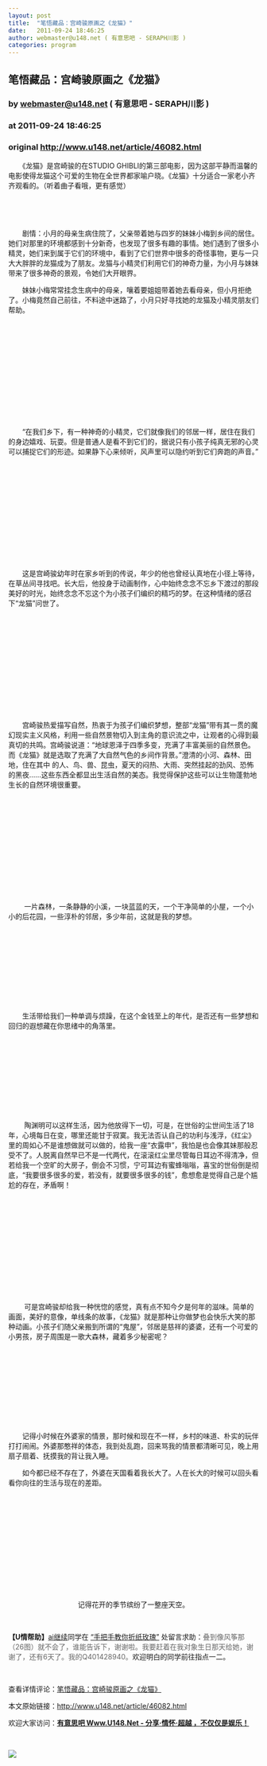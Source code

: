 ```yaml
---
layout: post
title:  "笔悟藏品：宫崎骏原画之《龙猫》"
date:   2011-09-24 18:46:25
author: webmaster@u148.net ( 有意思吧 - SERAPH川影 )
categories: program
---
```


## 笔悟藏品：宫崎骏原画之《龙猫》
### by webmaster@u148.net ( 有意思吧 - SERAPH川影 )
### at 2011-09-24 18:46:25
### original <http://www.u148.net/article/46082.html>

<p>　　《龙猫》是宫崎骏的在STUDIO GHIBLI的第三部电影，因为这部平静而温馨的电影使得龙猫这个可爱的生物在全世界都家喻户晓。《龙猫》十分适合一家老小齐齐观看的。（听着曲子看哦，更有感觉）</p>
<p> </p>
<p align="center">
<p> </p>
<p>　　剧情：小月的母亲生病住院了，父亲带着她与四岁的妹妹小梅到乡间的居住。她们对那里的环境都感到十分新奇，也发现了很多有趣的事情。她们遇到了很多小精灵，她们来到属于它们的环境中，看到了它们世界中很多的奇怪事物，更与一只大大胖胖的龙猫成为了朋友。龙猫与小精灵们利用它们的神奇力量，为小月与妹妹带来了很多神奇的景观，令她们大开眼界。</p>
<p>　　妹妹小梅常常挂念生病中的母亲，嚷着要姐姐带着她去看母亲，但小月拒绝了。小梅竟然自己前往，不料途中迷路了，小月只好寻找她的龙猫及小精灵朋友们帮助。</p>
<p> </p>
<p align="center"><img title="笔悟藏品：宫崎骏原画之《龙猫》" alt="" src="http://file3.u148.net/2011/9/images/My_Neighbor_Totoro/53799180201109191515013341071047625_034.jpg" border="0"></p>
<p> </p>
<p align="center"><img title="笔悟藏品：宫崎骏原画之《龙猫》" alt="" src="http://file3.u148.net/2011/9/images/My_Neighbor_Totoro/53799180201109191515013341071047625_000.jpg" border="0"></p>
<p> </p>
<p align="center"><img title="笔悟藏品：宫崎骏原画之《龙猫》" alt="" src="http://file3.u148.net/2011/9/images/My_Neighbor_Totoro/53799180201109191515013341071047625_007.jpg" border="0"></p>
<p> </p>
<p align="center"><img title="笔悟藏品：宫崎骏原画之《龙猫》" alt="" src="http://file3.u148.net/2011/9/images/My_Neighbor_Totoro/53799180201109191515013341071047625_032.jpg" border="0"></p>
<p> </p>
<p>　　“在我们乡下，有一种神奇的小精灵，它们就像我们的邻居一样，居住在我们的身边嬉戏、玩耍。但是普通人是看不到它们的，据说只有小孩子纯真无邪的心灵可以捕捉它们的形迹。如果静下心来倾听，风声里可以隐约听到它们奔跑的声音。”</p>
<p> </p>
<p align="center"><img title="笔悟藏品：宫崎骏原画之《龙猫》" alt="" src="http://file3.u148.net/2011/9/images/My_Neighbor_Totoro/53799180201109191515013341071047625_016.jpg" border="0"></p>
<p> </p>
<p align="center"><img title="笔悟藏品：宫崎骏原画之《龙猫》" alt="" src="http://file3.u148.net/2011/9/images/My_Neighbor_Totoro/53799180201109191515013341071047625_011.jpg" border="0"></p>
<p> </p>
<p align="center"><img title="笔悟藏品：宫崎骏原画之《龙猫》" alt="" src="http://file3.u148.net/2011/9/images/My_Neighbor_Totoro/53799180201109191515013341071047625_033.jpg" border="0"></p>
<p> </p>
<p align="center"><img title="笔悟藏品：宫崎骏原画之《龙猫》" alt="" src="http://file3.u148.net/2011/9/images/My_Neighbor_Totoro/53799180201109191515013341071047625_031.jpg" border="0"></p>
<p> </p>
<p>　　这是宫崎骏幼年时在家乡听到的传说，年少的他也曾经认真地在小径上等待，在草丛间寻找吧。长大后，他投身于动画制作，心中始终念念不忘乡下渡过的那段美好的时光，始终念念不忘这个为小孩子们编织的精巧的梦。在这种情绪的感召下“龙猫”问世了。</p>
<p> </p>
<p align="center"><img title="笔悟藏品：宫崎骏原画之《龙猫》" alt="" src="http://file3.u148.net/2011/9/images/My_Neighbor_Totoro/53799180201109191515013341071047625_010.jpg" border="0"></p>
<p> </p>
<p align="center"><img title="笔悟藏品：宫崎骏原画之《龙猫》" alt="" src="http://file3.u148.net/2011/9/images/My_Neighbor_Totoro/53799180201109191515013341071047625_004.jpg" border="0"></p>
<p> </p>
<p align="center"><img title="笔悟藏品：宫崎骏原画之《龙猫》" alt="" src="http://file3.u148.net/2011/9/images/My_Neighbor_Totoro/53799180201109191515013341071047625_029.jpg" border="0"></p>
<p> </p>
<p align="center"><img title="笔悟藏品：宫崎骏原画之《龙猫》" alt="" src="http://file3.u148.net/2011/9/images/My_Neighbor_Totoro/53799180201109191515013341071047625_028.jpg" border="0"></p>
<p> </p>
<p>　　宫崎骏热爱描写自然，热衷于为孩子们编织梦想，整部“龙猫”带有其一贯的魔幻现实主义风格，利用一些自然景物切入到主角的意识流之中，让观者的心得到最真切的共鸣。宫崎骏说道：“地球恩泽于四季多变，充满了丰富美丽的自然景色。而《龙猫》就是选取了充满了大自然气色的乡间作背景。”澄清的小河、森林、田地，住在其中 的人、鸟、兽、昆虫，夏天的闷热、大雨、突然挂起的劲风、恐怖的黑夜……这些东西全都显出生活自然的美态。我觉得保护这些可以让生物蓬勃地生长的自然环境很重要。</p>
<p> </p>
<p align="center"><img title="笔悟藏品：宫崎骏原画之《龙猫》" alt="" src="http://file3.u148.net/2011/9/images/My_Neighbor_Totoro/53799180201109191515013341071047625_027.jpg" border="0"></p>
<p> </p>
<p align="center"><img title="笔悟藏品：宫崎骏原画之《龙猫》" alt="" src="http://file3.u148.net/2011/9/images/My_Neighbor_Totoro/53799180201109191515013341071047625_026.jpg" border="0"></p>
<p> </p>
<p align="center"><img title="笔悟藏品：宫崎骏原画之《龙猫》" alt="" src="http://file3.u148.net/2011/9/images/My_Neighbor_Totoro/53799180201109191515013341071047625_017.jpg" border="0"></p>
<p> </p>
<p align="center"><img title="笔悟藏品：宫崎骏原画之《龙猫》" alt="" src="http://file3.u148.net/2011/9/images/My_Neighbor_Totoro/53799180201109191515013341071047625_005.jpg" border="0"></p>
<p> </p>
<p>　　 一片森林，一条静静的小溪，一块蓝蓝的天，一个干净简单的小屋，一个小小的后花园，一些淳朴的邻居，多少年前，这就是我的梦想。</p>
<p> </p>
<p align="center"><img title="笔悟藏品：宫崎骏原画之《龙猫》" alt="" src="http://file3.u148.net/2011/9/images/My_Neighbor_Totoro/53799180201109191515013341071047625_025.jpg" border="0"></p>
<p> </p>
<p align="center"><img title="笔悟藏品：宫崎骏原画之《龙猫》" alt="" src="http://file3.u148.net/2011/9/images/My_Neighbor_Totoro/53799180201109191515013341071047625_024.jpg" border="0"></p>
<p> </p>
<p align="center"><img title="笔悟藏品：宫崎骏原画之《龙猫》" alt="" src="http://file3.u148.net/2011/9/images/My_Neighbor_Totoro/53799180201109191515013341071047625_023.jpg" border="0"></p>
<p> </p>
<p>　　生活带给我们一种单调与烦躁，在这个金钱至上的年代，是否还有一些梦想和回归的遐想藏在你思绪中的角落里。</p>
<p> </p>
<p align="center"><img title="笔悟藏品：宫崎骏原画之《龙猫》" alt="" src="http://file3.u148.net/2011/9/images/My_Neighbor_Totoro/53799180201109191515013341071047625_022.jpg" border="0"></p>
<p> </p>
<p align="center"><img title="笔悟藏品：宫崎骏原画之《龙猫》" alt="" src="http://file3.u148.net/2011/9/images/My_Neighbor_Totoro/53799180201109191515013341071047625_009.jpg" border="0"></p>
<p> </p>
<p align="center"><img title="笔悟藏品：宫崎骏原画之《龙猫》" alt="" src="http://file3.u148.net/2011/9/images/My_Neighbor_Totoro/53799180201109191515013341071047625_021.jpg" border="0"></p>
<p> </p>
<p>　　 陶渊明可以这样生活，因为他放得下一切，可是，在世俗的尘世间生活了18年，心境每日在变，哪里还能甘于寂寞。我无法否认自己的功利与浅浮，《红尘》里的周如心不是谁想做就可以做的，给我一座“衣露申”，我怕是也会像其妹那般忍受不了。人脱离自然早已不是一代两代，在滚滚红尘里尽管每日耳边不得清净，但若给我一个空旷的大房子，倒会不习惯，宁可耳边有蜜蜂嗡嗡，喜宝的世俗倒是彻底，“我要很多很多的爱，若没有，就要很多很多的钱”，愈想愈是觉得自己是个尴尬的存在，矛盾啊！</p>
<p> </p>
<p align="center"><img title="笔悟藏品：宫崎骏原画之《龙猫》" alt="" src="http://file3.u148.net/2011/9/images/My_Neighbor_Totoro/53799180201109191515013341071047625_020.jpg" border="0"></p>
<p> </p>
<p align="center"><img title="笔悟藏品：宫崎骏原画之《龙猫》" alt="" src="http://file3.u148.net/2011/9/images/My_Neighbor_Totoro/53799180201109191515013341071047625_019.jpg" border="0"></p>
<p> </p>
<p align="center"><img title="笔悟藏品：宫崎骏原画之《龙猫》" alt="" src="http://file3.u148.net/2011/9/images/My_Neighbor_Totoro/53799180201109191515013341071047625_018.jpg" border="0"></p>
<p> </p>
<p align="center"><img title="笔悟藏品：宫崎骏原画之《龙猫》" alt="" src="http://file3.u148.net/2011/9/images/My_Neighbor_Totoro/53799180201109191515013341071047625_008.jpg" border="0"></p>
<p> </p>
<p>　　 可是宫崎骏却给我一种恍惚的感觉，真有点不知今夕是何年的滋味。简单的画面，美好的意像，单线条的故事，《龙猫》就是那种让你做梦也会快乐大笑的那种动画。小孩子们随父亲搬到所谓的“鬼屋”，邻居是慈祥的婆婆，还有一个可爱的小男孩，房子周围是一歌大森林，藏着多少秘密呢？</p>
<p> </p>
<p align="center"><img title="笔悟藏品：宫崎骏原画之《龙猫》" alt="" src="http://file3.u148.net/2011/9/images/My_Neighbor_Totoro/53799180201109191515013341071047625_015.jpg" border="0"></p>
<p> </p>
<p align="center"><img title="笔悟藏品：宫崎骏原画之《龙猫》" alt="" src="http://file3.u148.net/2011/9/images/My_Neighbor_Totoro/53799180201109191515013341071047625_014.jpg" border="0"></p>
<p> </p>
<p align="center"><img title="笔悟藏品：宫崎骏原画之《龙猫》" alt="" src="http://file3.u148.net/2011/9/images/My_Neighbor_Totoro/53799180201109191515013341071047625_013.jpg" border="0"></p>
<p> </p>
<p>　　记得小时候在外婆家的情景，那时候和现在不一样，乡村的味道、朴实的玩伴打打闹闹。外婆那憨祥的体态，我到处乱跑，回来骂我的情景都清晰可见，晚上用扇子扇着、抚摸我的背让我入睡。</p>
<p>　　如今都已经不存在了，外婆在天国看着我长大了。人在长大的时候可以回头看看你向往的生活与现在的差距。</p>
<p> </p>
<p align="center"><img title="笔悟藏品：宫崎骏原画之《龙猫》" alt="" src="http://file3.u148.net/2011/9/images/My_Neighbor_Totoro/53799180201109191515013341071047625_012.jpg" border="0"></p>
<p> </p>
<p align="center"><img title="笔悟藏品：宫崎骏原画之《龙猫》" alt="" src="http://file3.u148.net/2011/9/images/My_Neighbor_Totoro/53799180201109191515013341071047625_006.jpg" border="0"></p>
<p> </p>
<p align="center"><img title="笔悟藏品：宫崎骏原画之《龙猫》" alt="" src="http://file3.u148.net/2011/9/images/My_Neighbor_Totoro/53799180201109191515013341071047625_001.jpg" border="0"></p>
<p> </p>
<p align="center"><img title="笔悟藏品：宫崎骏原画之《龙猫》" alt="" src="http://file3.u148.net/2011/9/images/My_Neighbor_Totoro/53799180201109191515013341071047625_003.jpg" border="0"></p>
<p> </p>
<p align="center">记得花开的季节缤纷了一整座天空。</p>
<p align="center"> </p>
<p style="text-align:left"><span style="font-weight:bold">【U情帮助】</span><a href="http://www.u148.net/u/159704">ai继续</a>同学在 <a href="http://www.u148.net/article/1048.html">“手把手教你折纸玫瑰”</a> 处留言求助：<span style="color:#666666">叠到像风筝那（26图）就不会了，谁能告诉下，谢谢啦。我要赶着在我对象生日那天给她，谢谢了，还有6天了。我的Q401428940</span><span style="color:#666666">。</span>欢迎明白的同学前往指点一二。</p><p> </p><p>查看详情评论：<a href="http://www.u148.net/article/46082.html">笔悟藏品：宫崎骏原画之《龙猫》</a></p><p>本文原始链接：<a href="http://www.u148.net/article/46082.html">http://www.u148.net/article/46082.html</a></p><p>欢迎大家访问：<a href="http://www.u148.net"><strong>有意思吧 Www.U148.Net - 分享·情怀·超越 ，不仅仅是娱乐！</strong></a></p><p> </p><p><a href="http://dianpu.tao123.com?pid=mm_26142575_0_0&amp;eventid=102167"><img src="http://img.u148.net/activity/used/Tao123_category.gif" border="0"></a></p><p> </p></p>